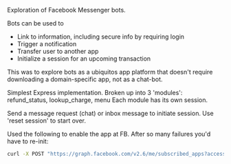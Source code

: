 Exploration of Facebook Messenger bots.

Bots can be used to
 - Link to information, including secure info by requiring login
 - Trigger a notification
 - Transfer user to another app
 - Initialize a session for an upcoming transaction

This was to explore bots as a ubiquitos app platform that doesn't require 
downloading a domain-specific app, not as a chat-bot.

Simplest Express implementation.
Broken up into 3 'modules': refund_status, lookup_charge, menu
Each module has its own session.

Send a message request (chat) or inbox message to initiate session.
Use 'reset session' to start over.

Used the following to enable the app at FB. After so many failures you'd 
have to re-init:
```sh
curl -X POST "https://graph.facebook.com/v2.6/me/subscribed_apps?access_token=EAAYvysDghZAUBAOpZAqx7x765HNbR2pdCRZBMMa6LqOy7fQzB8yhieoHgn0OYmapxAj2NBipA7rltxm2RdcHm78UoTxDViJphhHygGRGYbMUc9mIW9Pu5CZAaRVbWDtyUE6Pa41dpwlJGEZAOQDIB5U6NyNL738pPYtUpBi308gZDZD"'
```

